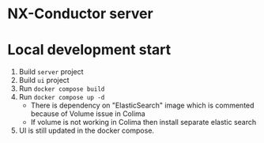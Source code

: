 # NX-Conductor server



# Local development start

1. Build `server` project
2. Build `ui` project
3. Run `docker compose build`
4. Run `docker compose up -d`
   - There is dependency on "ElasticSearch" image which is commented because of Volume issue in Colima
   - If volume is not working in Colima then install separate elastic search
5. UI is still updated in the docker compose.